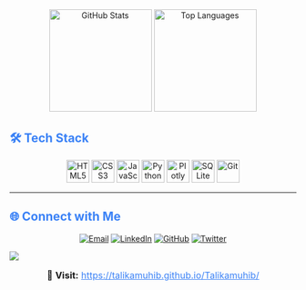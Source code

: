 <!-- GITHUB STATS -->
<div align="center">
  <img src="https://github-readme-stats.vercel.app/api?username=talikamuhib&show_icons=true&theme=tokyonight&hide_border=true" height="180" alt="GitHub Stats"/>
  <img src="https://github-readme-stats.vercel.app/api/top-langs/?username=talikamuhib&layout=compact&langs_count=6&theme=tokyonight&hide_border=true" height="180" alt="Top Languages"/>
</div>


<!-- TECH STACK -->
<h2 align="left" style="color: #3b82f6;">🛠️ Tech Stack</h2>

<p align="center">
    <img src="https://cdn.jsdelivr.net/gh/devicons/devicon/icons/html5/html5-original.svg" height="40" alt="HTML5" />
    <img src="https://cdn.jsdelivr.net/gh/devicons/devicon/icons/css3/css3-original.svg" height="40" alt="CSS3" />
    <img src="https://cdn.jsdelivr.net/gh/devicons/devicon/icons/javascript/javascript-original.svg" height="40" alt="JavaScript" />
    <img src="https://cdn.jsdelivr.net/gh/devicons/devicon/icons/python/python-original.svg" height="40" alt="Python" />
    <img src="https://cdn.jsdelivr.net/gh/devicons/devicon/icons/plotly/plotly-original.svg" height="40" alt="Plotly" />
    <img src="https://cdn.jsdelivr.net/gh/devicons/devicon/icons/sqlite/sqlite-original.svg" height="40" alt="SQLite" />
    <img src="https://cdn.jsdelivr.net/gh/devicons/devicon/icons/git/git-original.svg" height="40" alt="Git" />
</p>

---

<!-- SOCIAL LINKS -->
<h2 align="left" style="color: #3b82f6;">🌐 Connect with Me</h2>

<p align="center">
    <a href="mailto:taliqa.muhib@gmail.com"><img src="https://img.shields.io/badge/Email-D14836?style=for-the-badge&logo=gmail&logoColor=white" alt="Email"></a>
    <a href="https://www.linkedin.com/in/talika-muhib/"><img src="https://img.shields.io/badge/LinkedIn-0077B5?style=for-the-badge&logo=linkedin&logoColor=white" alt="LinkedIn"></a>
    <a href="https://github.com/talikamuhib"><img src="https://img.shields.io/badge/GitHub-181717?style=for-the-badge&logo=github&logoColor=white" alt="GitHub"></a>
    <a href="https://twitter.com/taliqamuhib"><img src="https://img.shields.io/badge/Twitter-1DA1F2?style=for-the-badge&logo=twitter&logoColor=white" alt="Twitter"></a>
</p>

![](https://komarev.com/ghpvc/Talikamuhib=PROFILE+VIEWS)

<!-- FOOTER -->
<p align="center" style="font-size: 1rem;">
    🔗 <strong>Visit:</strong> <a href="https://talikamuhib.github.io/Talikamuhib/" style="color: #3b82f6;">https://talikamuhib.github.io/Talikamuhib/</a>
</p>

